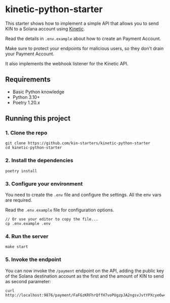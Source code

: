 # kinetic-python-starter

This starter shows how to implement a simple API that allows you to send KIN to a Solana account using [Kinetic](https://github.com/kin-labs/kinetic).

Read the details in `.env.example` about how to create an Payment Account.

Make sure to protect your endpoints for malicious users, so they don't drain your Payment Account.

It also implements the webhook listener for the Kinetic API.

## Requirements

- Basic Python knowledge
- Python 3.10+
- Poetry 1.20.x

## Running this project

### 1. Clone the repo

```shell
git clone https://github.com/kin-starters/kinetic-python-starter
cd kinetic-python-starter
```

### 2. Install the dependencies

```shell
poetry install
```

### 3. Configure your environment

You need to create the `.env` file and configure the settings. All the env vars are required.

Read the `.env.example` file for configuration options.

```shell
// Or use your editor to copy the file...
cp .env.example .env
```

### 4. Run the server

```shell
make start
```

### 5. Invoke the endpoint

You can now invoke the `/payment` endpoint on the API, adding the public key of the Solana destination account as the first and the amount of KIN to send as second parameter:

```shell
curl http://localhost:9876/payment/FaFGzKRFhrQffH7voPUgzpJA2ngsvJvtYPXcye6w4DJ9/42
```
